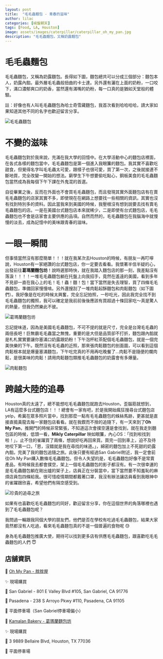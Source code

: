```yaml
---
layout: post
title:  "毛毛蟲麵包 - 青春的滋味"
author: lilac
categories: [碗盤朝天]
tags: [Food, LA, Houston]
image: assets/images/caterpillar/caterpillar_oh_my_pan.jpg
description: "毛毛蟲麵包，又稱奶露麵包"
---
```


# 毛毛蟲麵包
毛毛蟲麵包，又稱為奶露麵包。長得如下圖，麵包總共可以分成三個部分：麵包本人，奶露內餡，最外層毛毛蟲般扭曲的卡士達。另外還有灑在上面的奶粉，一口咬下，滿口濃郁爽口的奶香，當然還有滿嘴的奶粉，每一口真的是猶如天堂般的體驗。

註：好像也有人叫毛毛蟲麵包為哈士奇雪藏麵包，我首次看到哈哈哈哈，請大家如果知道其他不同的名字也歡迎留言分享。

![毛毛蟲麵包](/assets/images/caterpillar/caterpillar_oh_my_pan_1.jpg)


# 不變的滋味
毛毛蟲麵包對於我來說，充滿在我大學的回憶中。在大學活動中心的麵包店裡面，在各式各樣的麵包當中，毛毛蟲麵包是第一個進入我眼簾的麵包。我其實不喜歡吃甜食，但覺得名字叫毛毛蟲太可愛，跟樣子也很可愛，買了第一次，之後就接連不斷地買，完全改變一開始的想法。窮學生下午想要偷吃點心，銅板美食的毛毛蟲麵包當然成為我每個下午下課在外鬼混的首選。

自從畢業之後，反而在外面也不會買毛毛蟲麵包，而且發現其實外面麵包店有在賣毛毛蟲麵包的店家其實不多，即使現在在網路上想要找一些相關的資訊，其實也沒有找到特別多的資料。因此當我來到美國的時候，我壓根沒有想到說要去找有賣毛毛蟲麵包的店。一是在美國台式麵包店本來就稀少，二是即使有台式麵包店，毛毛蟲麵包也不會是店家會主要供應的品項。自然而然的，毛毛蟲麵包在我腦海中就慢慢的淡去，成為記憶中的美味跟青春的滋味。


# 一眼一瞬間

但事情當然沒有那麼簡單！！！就在我某次去Houston的時候，有朋友一再叮嚀說，Houston有一家絕讚的台式麵包店，你一定要去看看。我懷著半信半疑的心，出發前往**葛瑪蘭麵包坊**！說時遲那時快，就在我踏入麵包店的那一刻，我差點沒有落淚！！！！一堆毛毛蟲麵包躺在托盤上向我招手，竟然在遙遠的美國，看到多年不見卻一直在我心上的毛！毛！蟲！麵！包！當下當然是失去理智，買了四條毛毛蟲麵包，準備回家慢慢啃。另外還搜刮了一堆肉鬆起酥麵包和肉鬆麵包（如下圖們）。我好像是在吃的時候太興奮，完全忘記拍照，一秒吃光，因此我完全找不到毛毛蟲麵包的獨照，我可以確定是我前前後後應該有買超過十條回家吃～真是驚人的熱量，但我仍然樂此不彼。


![葛瑪蘭麵包坊](/assets/images/caterpillar/caterpillar_houston1.jpg)

忘記提味道，因為是美國毛毛蟲麵包，不可不提的就是尺寸，完全是台灣毛毛蟲的兩倍長吧！巨無霸毛毛蟲當之無愧，重要的是大但是品質卻不打折，麵包跟內餡就是札札實實要讓你塞滿口奶露跟奶粉！下午泡杯紅茶配個毛毛蟲麵包，就是一個完美快樂的下午。既然沒有毛毛蟲的近照，那來張肉鬆麵包的剖面圖，可以看到這個肉鬆根本就是爆量塞滿麵包，下午吃完真的不用再吃晚餐了...肉鬆不是隨便的爛肉鬆，是很美味的肉鬆！請用肉鬆麵包類推毛毛蟲麵包的奶露會有多爆量。

![肉鬆麵包](/assets/images/caterpillar/caterpillar_houston2.jpg)


# 跨越大陸的追尋

Houston真的太遠了，總不能想吃毛毛蟲麵包就跑去Houston，歪腦筋就想到，LA有這麼多台式麵包店！！！總會有一家有吧，於是我開始瘋狂搜尋台式麵包店yelp，希冀在眾多照片當中，找到那麼一點有毛毛蟲麵包的蛛絲馬跡，更甚就是直接直搗黃龍去每一家麵包店看看。就在我鍥而不捨的追隨下，有一天來到了**Oh My Pan**，推開門的時候非常緊張，不知道這次會撲空還是會找到，就在我走到麵包區的時候，低頭一看，**Mikly Caterpillar** 映如眼簾，內心OS：「找到啦找到啦！」，止不住的雀躍買了兩條，想說好吃再回來買。買完一回到車上，迫不及待地咬下第一口，「恩，沒錯就是我在尋找的味道。」，綿密的麵包加上不死甜的奶露內餡，完美了我的麵包追隨之旅。此後只要有經過San Gabriel附近，我一定會前往Oh My Pan購入數條毛毛蟲麵包。但令人失望的是，毛毛蟲麵包好像不是常賣產品，有時候我去都會撲空，架上一個毛毛蟲麵包的影子都沒有。有一次很幸運的是毛毛蟲麵包躺在剛出爐的架子上，店員正在分裝當中，當下當然要不知羞恥的麻煩店員包四條給我。很可惜疫情期間都戴著口罩，我沒有辦法讓店員看到我眼神中的雀躍跟欣喜，希望他們有隔空感受到。

![珍貴的追尋之旅](/assets/images/caterpillar/caterpillar_oh_my_pan.jpg)


如果有也喜歡吃毛毛蟲麵包的同好，歡迎留言分享，你在這個世界的角落哪裡也遇到了毛毛蟲麵包呢？

我問過一輪跟我同個大學的朋友們，他們是否在學校有吃過毛毛蟲麵包，結果大家竟然都沒有人吃過，看來毛毛蟲麵包真的不是一個普遍的食物呢 :sweat:

身為毛毛蟲麵包推廣大使，期待可以找到更多店有供應毛毛蟲麵包，跟喜歡吃毛毛蟲麵包的人們 :innocent:


## 店舖資訊

:custard: [Oh My Pan - 胖胖屋](https://www.ohmypan.com/)

:sparkles: 現場購買

:round_pushpin: San Gabriel - 801 E Valley Blvd \#105, San Gabriel, CA 91776

:round_pushpin: Pasadena - 238 S Arroyo Pkwy \#110, Pasadena, CA 91105

:car: 平面停車場（San Gabriel停車場偏小）


:custard: [Kamalan Bakery - 葛瑪蘭麵包坊](https://kamalanbakery.com/index.html)

:sparkles: 現場購買

:round_pushpin: 3 9889 Bellaire Blvd, Houston, TX 77036

:car: 平面停車場
